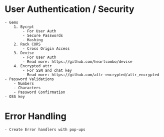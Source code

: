 # User Authentication / Security 
    - Gems 
        1. Bycrpt
            - For User Auth
            - Secure Passwords
            - Hashing
        2. Rack CORS
            - Cross Origin Access
        3. Devise 
            - For User Auth
            - Read more: https://github.com/heartcombo/devise
        4. Encrypted_attr
            - For SSN and chat key
            - Read more: https://github.com/attr-encrypted/attr_encrypted
    - Password Validations
        - Numbers
        - Characters
        - Password Confirmation
    - OSS key 
# Error Handling
    - Create Error handlers with pop-ups

        